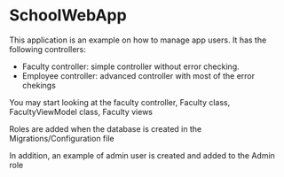# SchoolWebApp

This application is an example on how to manage app users. It has the following controllers:
- Faculty controller: simple controller without error checking.
- Employee controller: advanced controller with most of the error chekings

You may start looking at the faculty controller, Faculty class, FacultyViewModel class, Faculty views

Roles are added when the database is created in the Migrations/Configuration file

In addition, an example of admin user is created and added to the Admin role

